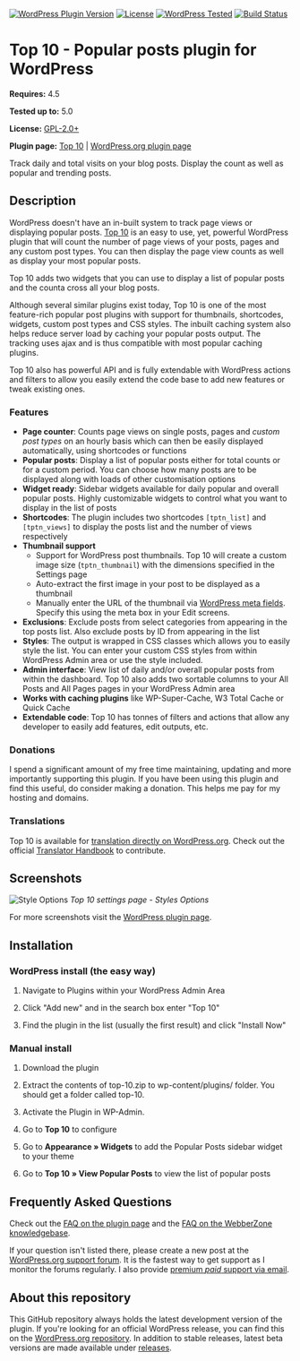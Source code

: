 [![WordPress Plugin Version](https://img.shields.io/wordpress/plugin/v/top-10.svg?style=flat-square)](https://wordpress.org/plugins/top-10/)
[![License](https://img.shields.io/badge/license-GPL_v2%2B-orange.svg?style=flat-square)](http://opensource.org/licenses/GPL-2.0)
[![WordPress Tested](https://img.shields.io/wordpress/v/top-10.svg?style=flat-square)](https://wordpress.org/plugins/top-10/)
[![Build Status](https://travis-ci.org/WebberZone/top-10.svg?branch=master)](https://travis-ci.org/WebberZone/top-10)

# Top 10  - Popular posts plugin for WordPress

__Requires:__ 4.5

__Tested up to:__ 5.0

__License:__ [GPL-2.0+](http://www.gnu.org/licenses/gpl-2.0.html)

__Plugin page:__ [Top 10](https://webberzone.com/plugins/top-10/) | [WordPress.org plugin page](https://wordpress.org/plugins/top-10/)

Track daily and total visits on your blog posts. Display the count as well as popular and trending posts.

## Description

WordPress doesn't have an in-built system to track page views or displaying popular posts. [Top 10](https://webberzone.com/plugins/top-10/) is an easy to use, yet, powerful WordPress plugin that will count the number of page views of your posts, pages and any custom post types. You can then display the page view counts as well as display your most popular posts.

Top 10 adds two widgets that you can use to display a list of popular posts and the counta cross all your blog posts.

Although several similar plugins exist today, Top 10 is one of the most feature-rich popular post plugins with support for thumbnails, shortcodes, widgets, custom post types and CSS styles. The inbuilt caching system also helps reduce server load by caching your popular posts output. The tracking uses ajax and is thus compatible with most popular caching plugins.

Top 10 also has powerful API and is fully extendable with WordPress actions and filters to allow you easily extend the code base to add new features or tweak existing ones.

### Features

* **Page counter**: Counts page views on single posts, pages and *custom post types* on an hourly basis which can then be easily displayed automatically, using shortcodes or functions
* **Popular posts**: Display a list of popular posts either for total counts or for a custom period. You can choose how many posts are to be displayed along with loads of other customisation options
* **Widget ready**: Sidebar widgets available for daily popular and overall popular posts. Highly customizable widgets to control what you want to display in the list of posts
* **Shortcodes**: The plugin includes two shortcodes `[tptn_list]` and `[tptn_views]` to display the posts list and the number of views respectively
* **Thumbnail support**
	* Support for WordPress post thumbnails. Top 10 will create a custom image size (`tptn_thumbnail`) with the dimensions specified in the Settings page
	* Auto-extract the first image in your post to be displayed as a thumbnail
	* Manually enter the URL of the thumbnail via [WordPress meta fields](http://codex.wordpress.org/Custom_Fields). Specify this using the meta box in your Edit screens.
* **Exclusions**: Exclude posts from select categories from appearing in the top posts list. Also exclude posts by ID from appearing in the list
* **Styles**: The output is wrapped in CSS classes which allows you to easily style the list. You can enter your custom CSS styles from within WordPress Admin area or use the style included.
* **Admin interface**: View list of daily and/or overall popular posts from within the dashboard. Top 10 also adds two sortable columns to your All Posts and All Pages pages in your WordPress Admin area
* **Works with caching plugins** like WP-Super-Cache, W3 Total Cache or Quick Cache
* **Extendable code**: Top 10 has tonnes of filters and actions that allow any developer to easily add features, edit outputs, etc.

### Donations

I spend a significant amount of my free time maintaining, updating and more importantly supporting this plugin. If you have been using this plugin and find this useful, do consider making a donation. This helps me pay for my hosting and domains.

### Translations

Top 10 is available for [translation directly on WordPress.org](https://translate.wordpress.org/projects/wp-plugins/top-10). Check out the official [Translator Handbook](https://make.wordpress.org/polyglots/handbook/rosetta/theme-plugin-directories/) to contribute.


## Screenshots
![Style Options](https://raw.github.com/WebberZone/top-10/master/wporg-assets/screenshot-5.png)
_Top 10 settings page - Styles Options_

For more screenshots visit the [WordPress plugin page](http://wordpress.org/plugins/top-10/screenshots/).

## Installation

### WordPress install (the easy way)
1. Navigate to Plugins within your WordPress Admin Area

2. Click "Add new" and in the search box enter "Top 10"

3. Find the plugin in the list (usually the first result) and click "Install Now"

### Manual install
1. Download the plugin

2. Extract the contents of top-10.zip to wp-content/plugins/ folder. You should get a folder called top-10.

3. Activate the Plugin in WP-Admin.

4. Go to **Top 10** to configure

5. Go to **Appearance &raquo; Widgets** to add the Popular Posts sidebar widget to your theme

6. Go to **Top 10 &raquo; View Popular Posts** to view the list of popular posts


## Frequently Asked Questions

Check out the [FAQ on the plugin page](http://wordpress.org/plugins/top-10/faq/) and the [FAQ on the WebberZone knowledgebase](https://webberzone.com/support/section/top-10/).

If your question isn't listed there, please create a new post at the [WordPress.org support forum](http://wordpress.org/support/plugin/top-10). It is the fastest way to get support as I monitor the forums regularly. I also provide [premium *paid* support via email](https://webberzone.com/support/).


## About this repository

This GitHub repository always holds the latest development version of the plugin. If you're looking for an official WordPress release, you can find this on the [WordPress.org repository](http://wordpress.org/plugins/top-10). In addition to stable releases, latest beta versions are made available under [releases](https://github.com/WebberZone/top-10/releases).

